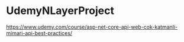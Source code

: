 # UdemyNLayerProject

https://www.udemy.com/course/asp-net-core-api-web-cok-katmanli-mimari-api-best-practices/
